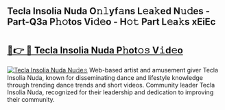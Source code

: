 ## Tecla Insolia Nuda O𝚗𝚕yf𝚊ns L𝚎a𝚔ed N𝚞𝚍es - Part-Q3a P𝚑𝚘tos Vi𝚍𝚎o - H𝚘𝚝 Part L𝚎a𝚔s xEiEc

# <h2><a href="http://kfad4bn.oniu.top/?m=Tecla+Insolia+Nuda">🔗👉 🔴 Tecla Insolia Nuda P𝚑ot𝚘𝚜 V𝚒d𝚎o</a></h2>

[![Tecla Insolia Nuda Nu𝚍e𝚜](https://i.imgur.com/0qMVB7G.gif)](http://kfad4bn.oniu.top/?m=Tecla+Insolia+Nuda)
Web-based artist and amusement giver Tecla Insolia Nuda, known for disseminating dance and lifestyle knowledge through trending dance trends and short videos. Community leader Tecla Insolia Nuda, recognized for their leadership and dedication to improving their community.  
